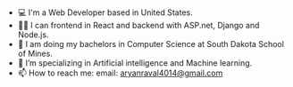 - 💻 I'm a Web Developer based in United States.
- 🧑‍💻 I can frontend in React and backend with ASP.net, Django and Node.js.
- 🏫 I am doing my bachelors in Computer Science at South Dakota School of Mines.
- 🤖 I’m specializing in Artificial intelligence and Machine learning.
- 📫 How to reach me: email: aryanraval4014@gmail.com


